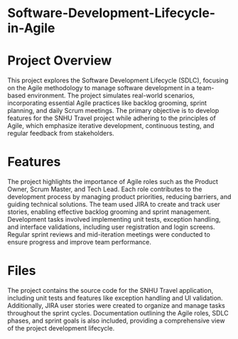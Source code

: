 # Software-Development-Lifecycle-in-Agile
# Project Overview
This project explores the Software Development Lifecycle (SDLC), focusing on the Agile methodology to manage software development in a team-based environment. The project simulates real-world scenarios, incorporating essential Agile practices like backlog grooming, sprint planning, and daily Scrum meetings. The primary objective is to develop features for the SNHU Travel project while adhering to the principles of Agile, which emphasize iterative development, continuous testing, and regular feedback from stakeholders.

# Features
The project highlights the importance of Agile roles such as the Product Owner, Scrum Master, and Tech Lead. Each role contributes to the development process by managing product priorities, reducing barriers, and guiding technical solutions. The team used JIRA to create and track user stories, enabling effective backlog grooming and sprint management. Development tasks involved implementing unit tests, exception handling, and interface validations, including user registration and login screens. Regular sprint reviews and mid-iteration meetings were conducted to ensure progress and improve team performance.

# Files
The project contains the source code for the SNHU Travel application, including unit tests and features like exception handling and UI validation. Additionally, JIRA user stories were created to organize and manage tasks throughout the sprint cycles. Documentation outlining the Agile roles, SDLC phases, and sprint goals is also included, providing a comprehensive view of the project development lifecycle.
